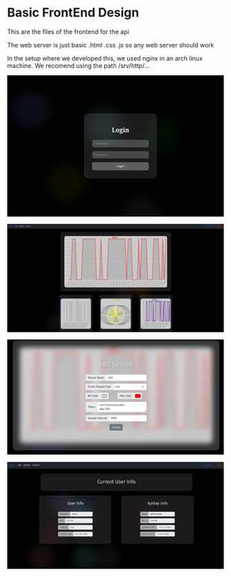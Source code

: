# Basic FrontEnd Design

This are the files of the frontend for the api

The web server is just basic .html .css .js so any web server should work

In the setup where we developed this, we used nginx in an arch linux machine. We recomend using the path /srv/http/... 

![Login Page](img/login.png)

![Main Page](img/mainPage.png)

![Sensor Edit Page](img/sensorEdit.png)

![User Info Page](img/userInfo.png)
